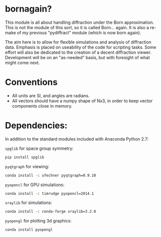 # bornagain?

This module is all about handling diffraction under the Born approximation.  This is not the module of this sort, so it is called Born... again.  It is also a re-make of my previous "pydiffract" module (which is now born again).

The aim here is to allow for flexible simulations and analysis of diffraction data.  Emphasis is placed on useability of the code for scripting tasks.  Some effort will also be dedicated to the creation of a decent diffraction viewer.  Development will be on an "as-needed" basis, but with foresight of what might come next.

# Conventions

* All units are SI, and angles are radians.
* All vectors should have a numpy shape of Nx3, in order to keep vector components close in memory.

# Dependencies:

In addition to the standard modules included with Anaconda Python 2.7:

`spglib` for space group symmetry:
```bash
pip install spglib
```

`pyqtgraph` for viewing:
```bash
conda install -c ufechner pyqtgraph=0.9.10
```

`pyopencl` for GPU simulations:
```bash
conda install -c timrudge pyopencl=2014.1
```

`xraylib` for simulations:
```bash
conda install -c conda-forge xraylib=3.2.0
```

`pyopengl` for plotting 3d graphics:
```bash
conda install pyopengl
```
